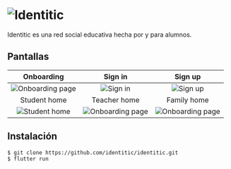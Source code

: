 # ![Identitic](https://upload.wikimedia.org/wikipedia/commons/8/85/Nick_%28Logo%29.png)
Identitic es una red social educativa hecha por y para alumnos.

## Pantallas
|Onboarding|Sign in|Sign up|
|:-:|:-:|:-:|
|![Onboarding page](https://support.apple.com/library/content/dam/edam/applecare/images/es_MX/iOS/ios13-iphone-11pro-switch-apps-animation.gif)|![Sign in](https://user-images.githubusercontent.com/17878459/75297793-878add80-580f-11ea-9a10-600336cd26ee.jpg)|![Sign up](https://user-images.githubusercontent.com/17878459/75297621-13e8d080-580f-11ea-9a60-5918a9d802d7.jpg)|
|Student home|Teacher home|Family home|
|![Student home](https://user-images.githubusercontent.com/17878459/75297619-13503a00-580f-11ea-8979-4e9caa0d323a.jpg)|![Onboarding page](https://support.apple.com/library/content/dam/edam/applecare/images/es_MX/iOS/ios13-iphone-11pro-switch-apps-animation.gif)|![Onboarding page](https://support.apple.com/library/content/dam/edam/applecare/images/es_MX/iOS/ios13-iphone-11pro-switch-apps-animation.gif)|

## Instalación
```
$ git clone https://github.com/identitic/identitic.git
$ flutter run
```
